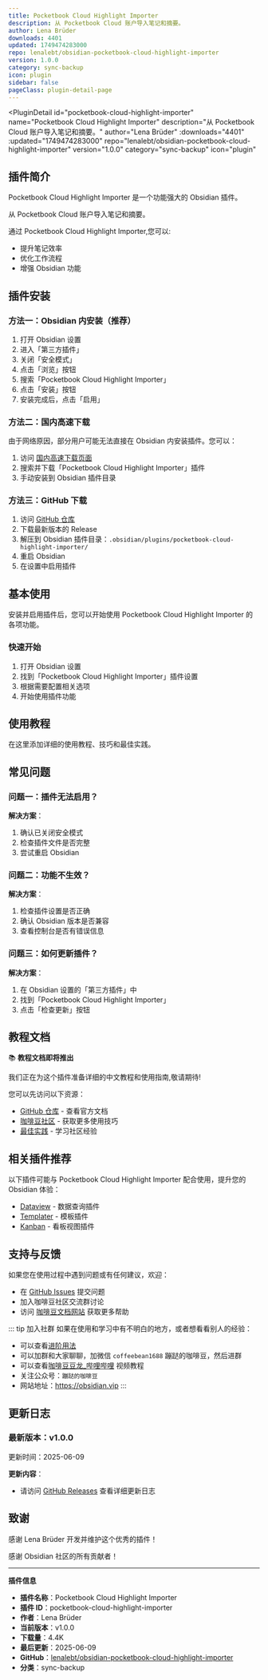 ```yaml
---
title: Pocketbook Cloud Highlight Importer
description: 从 Pocketbook Cloud 账户导入笔记和摘要。
author: Lena Brüder
downloads: 4401
updated: 1749474283000
repo: lenalebt/obsidian-pocketbook-cloud-highlight-importer
version: 1.0.0
category: sync-backup
icon: plugin
sidebar: false
pageClass: plugin-detail-page
---
```


<PluginDetail
  id="pocketbook-cloud-highlight-importer"
  name="Pocketbook Cloud Highlight Importer"
  description="从 Pocketbook Cloud 账户导入笔记和摘要。"
  author="Lena Brüder"
  :downloads="4401"
  :updated="1749474283000"
  repo="lenalebt/obsidian-pocketbook-cloud-highlight-importer"
  version="1.0.0"
  category="sync-backup"
  icon="plugin"
>

<!-- AUTO_GENERATED_START -->
## 插件简介

Pocketbook Cloud Highlight Importer 是一个功能强大的 Obsidian 插件。

从 Pocketbook Cloud 账户导入笔记和摘要。

通过 Pocketbook Cloud Highlight Importer,您可以:

- 提升笔记效率
- 优化工作流程
- 增强 Obsidian 功能

<!-- AUTO_GENERATED_END -->

<!-- AUTO_GENERATED_START -->
## 插件安装

### 方法一：Obsidian 内安装（推荐）

1. 打开 Obsidian 设置
2. 进入「第三方插件」
3. 关闭「安全模式」
4. 点击「浏览」按钮
5. 搜索「Pocketbook Cloud Highlight Importer」
6. 点击「安装」按钮
7. 安装完成后，点击「启用」

### 方法二：国内高速下载

由于网络原因，部分用户可能无法直接在 Obsidian 内安装插件。您可以：

1. 访问 [国内高速下载页面](/zh/documentation/obsidian-plugins-download.html)
2. 搜索并下载「Pocketbook Cloud Highlight Importer」插件
3. 手动安装到 Obsidian 插件目录

### 方法三：GitHub 下载

1. 访问 [GitHub 仓库](https://github.com/lenalebt/obsidian-pocketbook-cloud-highlight-importer)
2. 下载最新版本的 Release
3. 解压到 Obsidian 插件目录：`.obsidian/plugins/pocketbook-cloud-highlight-importer/`
4. 重启 Obsidian
5. 在设置中启用插件

## 基本使用

安装并启用插件后，您可以开始使用 Pocketbook Cloud Highlight Importer 的各项功能。

### 快速开始

1. 打开 Obsidian 设置
2. 找到「Pocketbook Cloud Highlight Importer」插件设置
3. 根据需要配置相关选项
4. 开始使用插件功能

<!-- AUTO_GENERATED_END -->

<!-- CUSTOM_CONTENT_START:tutorial -->
## 使用教程

在这里添加详细的使用教程、技巧和最佳实践。

<!-- CUSTOM_CONTENT_END:tutorial -->

<!-- SHARED_CONTENT_START -->
## 常见问题

### 问题一：插件无法启用？

**解决方案**：
1. 确认已关闭安全模式
2. 检查插件文件是否完整
3. 尝试重启 Obsidian

### 问题二：功能不生效？

**解决方案**：
1. 检查插件设置是否正确
2. 确认 Obsidian 版本是否兼容
3. 查看控制台是否有错误信息

### 问题三：如何更新插件？

**解决方案**：
1. 在 Obsidian 设置的「第三方插件」中
2. 找到「Pocketbook Cloud Highlight Importer」
3. 点击「检查更新」按钮

## 教程文档

📚 **教程文档即将推出**

我们正在为这个插件准备详细的中文教程和使用指南,敬请期待!

您可以先访问以下资源：
- [GitHub 仓库](https://github.com/lenalebt/obsidian-pocketbook-cloud-highlight-importer) - 查看官方文档
- [咖啡豆社区](/zh/bases/) - 获取更多使用技巧
- [最佳实践](/zh/best-practices/) - 学习社区经验

## 相关插件推荐

以下插件可能与 Pocketbook Cloud Highlight Importer 配合使用，提升您的 Obsidian 体验：

- [Dataview](/zh/plugins/dataview.html) - 数据查询插件
- [Templater](/zh/plugins/templater-obsidian.html) - 模板插件
- [Kanban](/zh/plugins/obsidian-kanban.html) - 看板视图插件

## 支持与反馈

如果您在使用过程中遇到问题或有任何建议，欢迎：

- 在 [GitHub Issues](https://github.com/lenalebt/obsidian-pocketbook-cloud-highlight-importer/issues) 提交问题
- 加入咖啡豆社区交流群讨论
- 访问 [咖啡豆文档网站](https://obsidian.vip) 获取更多帮助

::: tip 加入社群
如果在使用和学习中有不明白的地方，或者想看看别人的经验：
- 可以查看[进阶用法](/zh/advanced)
- 可以加群和大家聊聊，加微信 `coffeebean1688` 蹦跶的咖啡豆，然后进群
- 可以查看[咖啡豆豆龙_哔哩哔哩](https://space.bilibili.com/618777356) 视频教程
- 关注公众号：`蹦跶的咖啡豆`
- 网站地址：https://obsidian.vip
:::
<!-- SHARED_CONTENT_END -->

<!-- AUTO_GENERATED_START -->
## 更新日志

### 最新版本：v1.0.0

更新时间：2025-06-09

**更新内容**：
- 请访问 [GitHub Releases](https://github.com/lenalebt/obsidian-pocketbook-cloud-highlight-importer/releases) 查看详细更新日志

## 致谢

感谢 Lena Brüder 开发并维护这个优秀的插件！

感谢 Obsidian 社区的所有贡献者！

---

**插件信息**
- **插件名称**：Pocketbook Cloud Highlight Importer
- **插件 ID**：pocketbook-cloud-highlight-importer
- **作者**：Lena Brüder
- **当前版本**：v1.0.0
- **下载量**：4.4K
- **最后更新**：2025-06-09
- **GitHub**：[lenalebt/obsidian-pocketbook-cloud-highlight-importer](https://github.com/lenalebt/obsidian-pocketbook-cloud-highlight-importer)
- **分类**：sync-backup
<!-- AUTO_GENERATED_END -->

</PluginDetail>

